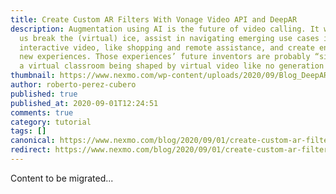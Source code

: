 ```yaml
---
title: Create Custom AR Filters With Vonage Video API and DeepAR
description: Augmentation using AI is the future of video calling. It will help
  us break the (virtual) ice, assist in navigating emerging use cases in
  interactive video, like shopping and remote assistance, and create entirely
  new experiences. Those experiences’ future inventors are probably “sitting” in
  a virtual classroom being shaped by virtual video like no generation […]
thumbnail: https://www.nexmo.com/wp-content/uploads/2020/09/Blog_DeepAR_VideoAPI-2_1200x600.png
author: roberto-perez-cubero
published: true
published_at: 2020-09-01T12:24:51
comments: true
category: tutorial
tags: []
canonical: https://www.nexmo.com/blog/2020/09/01/create-custom-ar-filters-with-vonage-video-api-and-deepar
redirect: https://www.nexmo.com/blog/2020/09/01/create-custom-ar-filters-with-vonage-video-api-and-deepar
---
```

Content to be migrated...
